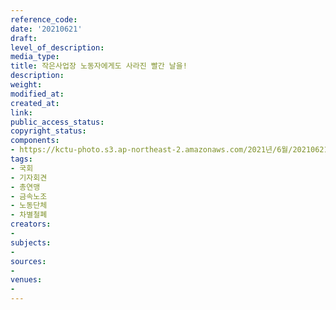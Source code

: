 ```yaml
---
reference_code: 
date: '20210621'
draft: 
level_of_description: 
media_type: 
title: 작은사업장 노동자에게도 사라진 빨간 날을!
description: 
weight: 
modified_at: 
created_at: 
link: 
public_access_status: 
copyright_status: 
components:
- https://kctu-photo.s3.ap-northeast-2.amazonaws.com/2021년/6월/20210621-작은사업장+노동자에게도+사라진+빨간+날을!_국회_기자회견_총연맹_금속노조_노동단체_차별철폐/_5D40196.jpg
tags:
- 국회
- 기자회견
- 총연맹
- 금속노조
- 노동단체
- 차별철폐
creators:
- 
subjects:
- 
sources:
- 
venues:
- 
---
```

